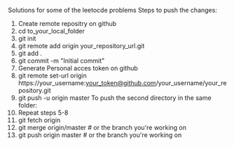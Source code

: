 Solutions for some of the leetocde problems
Steps to push the changes:
1. Create remote repositry on github
2. cd to_your_local_folder
3. git init
4. git remote add origin your_repository_url.git
5. git add .
6. git commit -m "Initial commit"
7. Generate Personal acces token on github
8. git remote set-url origin https://your_username:your_token@github.com/your_username/your_repository.git
9. git push -u origin master
To push the second directory in the same folder:
1. Repeat steps 5-8
2. git fetch origin
3. git merge origin/master  # or the branch you're working on
4. git push origin master  # or the branch you're working on



